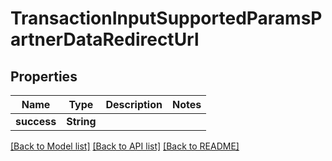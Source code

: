 # TransactionInputSupportedParamsPartnerDataRedirectUrl

## Properties
Name | Type | Description | Notes
------------ | ------------- | ------------- | -------------
**success** | **String** |  | 

[[Back to Model list]](../README.md#documentation-for-models) [[Back to API list]](../README.md#documentation-for-api-endpoints) [[Back to README]](../README.md)



